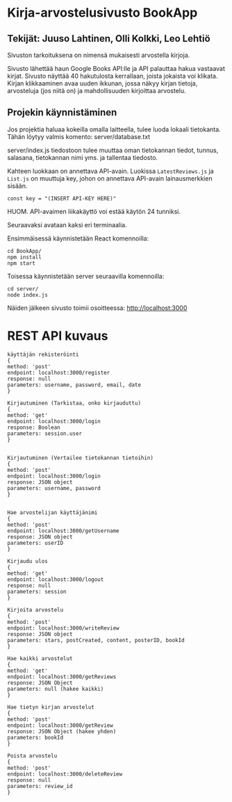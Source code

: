 # Kirja-arvostelusivusto BookApp

## Tekijät: Juuso Lahtinen, Olli Kolkki, Leo Lehtiö

Sivuston tarkoituksena on nimensä mukaisesti arvostella kirjoja.

Sivusto lähettää haun Google Books API:lle ja API palauttaa hakua vastaavat kirjat. Sivusto näyttää 40 hakutulosta kerrallaan, joista jokaista voi klikata. Kirjan klikkaaminen avaa uuden ikkunan, jossa näkyy kirjan tietoja, arvosteluja (jos niitä on) ja mahdollisuuden kirjoittaa arvostelu.

## Projekin käynnistäminen

Jos projektia haluaa kokeilla omalla laitteella, tulee luoda lokaali tietokanta. Tähän löytyy valmis komento: server/database.txt

server/index.js tiedostoon tulee muuttaa oman tietokannan tiedot, tunnus, salasana, tietokannan nimi yms. ja tallentaa tiedosto.

Kahteen luokkaan on annettava API-avain. Luokissa `LatestReviews.js` ja `List.js` on muuttuja key, johon on annettava API-avain lainausmerkkien sisään.

`const key = "(INSERT API-KEY HERE)"`

HUOM. API-avaimen liikakäyttö voi estää käytön 24 tunniksi.

Seuraavaksi avataan kaksi eri terminaalia.

Ensimmäisessä käynnistetään React komennoilla:
```
cd BookApp/
npm install
npm start
```

Toisessa käynnistetään server seuraavilla komennoilla:
```
cd server/
node index.js
```

Näiden jälkeen sivusto toimii osoitteessa: [http://localhost:3000](http://localhost:3000)

# REST API kuvaus

```
käyttäjän rekisteröinti
{
method: 'post'
endpoint: localhost:3000/register
response: null
parameters: username, password, email, date
}

Kirjautuminen (Tarkistaa, onko kirjauduttu)
{
method: 'get'
endpoint: localhost:3000/login
response: Boolean
parameters: session.user
}


Kirjautuminen (Vertailee tietokannan tietoihin)
{
method: 'post'
endpoint: localhost:3000/login
response: JSON object
parameters: username, password
}


Hae arvostelijan käyttäjänimi
{
method: 'post'
endpoint: localhost:3000/getUsername
response: JSON object
parameters: userID
}

Kirjaudu ulos
{
method: 'get'
endpoint: localhost:3000/logout
response: null
parameters: session
}

Kirjoita arvostelu
{
method: 'post'
endpoint: localhost:3000/writeReview
response: JSON object
parameters: stars, postCreated, content, posterID, bookId
}

Hae kaikki arvostelut
{
method: 'get'
endpoint: localhost:3000/getReviews
response: JSON Object
parameters: null (hakee kaikki)
}

Hae tietyn kirjan arvostelut
{
method: 'post'
endpoint: localhost:3000/getReview
response: JSON Object (hakee yhden)
parameters: bookId
}

Poista arvostelu
{
method: 'post'
endpoint: localhost:3000/deleteReview
response: null
parameters: review_id
}
```